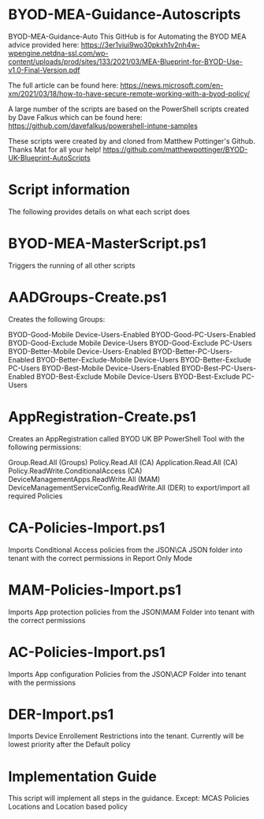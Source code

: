 # BYOD-MEA-Guidance-Autoscripts
BYOD-MEA-Guidance-Auto
This GitHub is for Automating the BYOD MEA advice provided here: 
https://3er1viui9wo30pkxh1v2nh4w-wpengine.netdna-ssl.com/wp-content/uploads/prod/sites/133/2021/03/MEA-Blueprint-for-BYOD-Use-v1.0-Final-Version.pdf

The full article can be found here:
https://news.microsoft.com/en-xm/2021/03/18/how-to-have-secure-remote-working-with-a-byod-policy/

A large number of the scripts are based on the PowerShell scripts created by Dave Falkus which can be found here: https://github.com/davefalkus/powershell-intune-samples

These scripts were created by and cloned from Matthew Pottinger's Github. Thanks Mat for all your help! https://github.com/matthewpottinger/BYOD-UK-Blueprint-AutoScripts

# Script information
The following provides details on what each script does

# BYOD-MEA-MasterScript.ps1
Triggers the running of all other scripts

# AADGroups-Create.ps1
Creates the following Groups:

BYOD-Good-Mobile Device-Users-Enabled
BYOD-Good-PC-Users-Enabled
BYOD-Good-Exclude Mobile Device-Users
BYOD-Good-Exclude PC-Users
BYOD-Better-Mobile Device-Users-Enabled
BYOD-Better-PC-Users-Enabled
BYOD-Better-Exclude-Mobile Device-Users
BYOD-Better-Exclude PC-Users
BYOD-Best-Mobile Device-Users-Enabled
BYOD-Best-PC-Users-Enabled
BYOD-Best-Exclude Mobile Device-Users
BYOD-Best-Exclude PC-Users

# AppRegistration-Create.ps1
Creates an AppRegistration called BYOD UK BP PowerShell Tool with the following permissions:

Group.Read.All (Groups)
Policy.Read.All (CA)
Application.Read.All (CA)
Policy.ReadWrite.ConditionalAccess (CA)
DeviceManagementApps.ReadWrite.All (MAM)
DeviceManagementServiceConfig.ReadWrite.All (DER)
to export/import all required Policies

# CA-Policies-Import.ps1
Imports Conditional Access policies from the JSON\CA JSON folder into tenant with the correct permissions in Report Only Mode

# MAM-Policies-Import.ps1
Imports App protection policies from the JSON\MAM Folder into tenant with the correct permissions

# AC-Policies-Import.ps1
Imports App configuration Policies from the JSON\ACP Folder into tenant with the permissions

# DER-Import.ps1
Imports Device Enrollement Restrictions into the tenant. Currently will be lowest priority after the Default policy

# Implementation Guide

This script will implement all steps in the guidance. Except:
MCAS Policies
Locations and Location based policy
